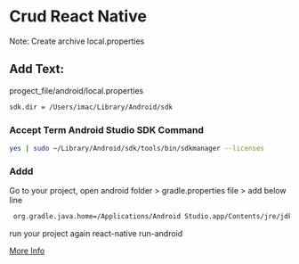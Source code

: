 # Crud React Native
Note: Create archive local.properties

## Add Text:
progect_file/android/local.properties 
```bash
sdk.dir = /Users/imac/Library/Android/sdk
```

### Accept Term Android Studio SDK Command
```bash
yes | sudo ~/Library/Android/sdk/tools/bin/sdkmanager --licenses
```

### Addd
Go to your project, open android folder > gradle.properties file > add below line 
```bash
 org.gradle.java.home=/Applications/Android Studio.app/Contents/jre/jdk/Contents/Home // path to JDK
```
run your project again react-native run-android



[More Info](https://stackoverflow.com/questions/32634352/react-native-android-build-failed-sdk-location-not-found)
